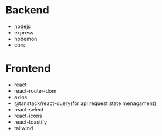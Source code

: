 # Backend

- nodejs
- express
- nodemon
- cors

# Frontend

- react
- react-router-dom
- axios
- @tanstack/react-query(for api request state menagament)
- react-select
- react-icons
- react-toastify
- tailwind
